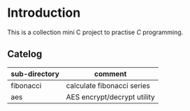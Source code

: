 # Introduction

This is a collection mini C project to practise *C* programming.

## Catelog

| sub-directory      | comment                            |
| ------------------ | ---------------------------------- |
| fibonacci          | calculate fibonacci series         |
| aes                | AES encrypt/decrypt utility        |
